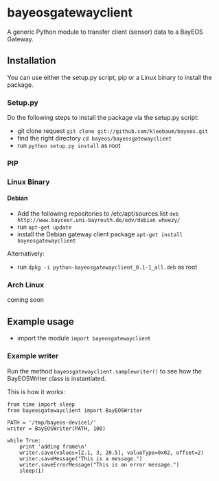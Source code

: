 # bayeosgatewayclient
A generic Python module to transfer client (sensor) data to a BayEOS Gateway.

## Installation
You can use either the setup.py script, pip or a Linux binary to install the package.

### Setup.py
Do the following steps to install the package via the setup.py script:
- git clone request ```git clone git://github.com/kleebaum/bayeos.git```
- find the right directory ```cd bayeos/bayeosgatewayclient```
- run ```python setup.py install``` as root

### PIP

### Linux Binary
#### Debian
- Add the following repositories to /etc/apt/sources.list ```deb http://www.bayceer.uni-bayreuth.de/edv/debian wheezy/```
- run ```apt-get update```
- install the Debian gateway client package ```apt-get install bayeosgatewayclient```

Alternatively:
- run ```dpkg -i python-bayeosgatewayclient_0.1-1_all.deb``` as root

### Arch Linux
coming soon

## Example usage
- import the module ```import bayeosgatewayclient```

### Example writer
Run the method ```bayeosgatewayclient.samplewriter()``` to see how the BayEOSWriter class is instantiated.

This is how it works:
```
from time import sleep
from bayeosgatewayclient import BayEOSWriter

PATH = '/tmp/bayeos-device1/'
writer = BayEOSWriter(PATH, 100)

while True:
    print 'adding frame\n'
    writer.save(values=[2.1, 3, 20.5], valueType=0x02, offset=2)
    writer.saveMessage("This is a message.")
    writer.saveErrorMessage("This is an error message.")
    sleep(1)
```

